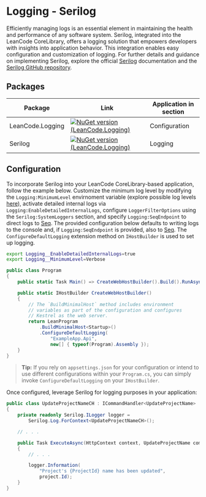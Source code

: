 # Logging - Serilog

Efficiently managing logs is an essential element in maintaining the health and performance of any software system. Serilog, integrated into the LeanCode CoreLibrary, offers a logging solution that empowers developers with insights into application behavior. This integration enables easy configuration and customization of logging. For further details and guidance on implementing Serilog, explore the official [Serilog](https://serilog.net/) documentation and the [Serilog GitHub repository](https://github.com/serilog/serilog).

## Packages

| Package | Link | Application in section |
| --- | ----------- | ----------- |
| LeanCode.Logging | [![NuGet version (LeanCode.Logging)](https://img.shields.io/nuget/vpre/LeanCode.SendGrid.svg?style=flat-square&logo=nuget)](https://www.nuget.org/packages/LeanCode.Logging/8.0.2260-preview/) | Configuration |
| Serilog | [![NuGet version (LeanCode.Logging)](https://img.shields.io/nuget/v/Serilog.svg?style=flat-square&logo=nuget)](https://www.nuget.org/packages/Serilog/3.1.1/) | Logging |

## Configuration

To incorporate Serilog into your LeanCode CoreLibrary-based application, follow the example below. Customize the minimum log level by modifying the `Logging:MinimumLevel` envirnoment variable (explore possible log levels [here](https://github.com/serilog/serilog/wiki/Configuration-Basics#minimum-level)), activate detailed internal logs via `Logging:EnableDetailedInternalLogs`, configure `LoggerFilterOptions` using the `Serilog:SystemLoggers` section, and specify `Logging:SeqEndpoint` to direct logs to [Seq]. The provided configuration below defaults to writing logs to the console and, if `Logging:SeqEndpoint` is provided, also to [Seq]. The `ConfigureDefaultLogging` extension method on `IHostBuilder` is used to set up logging.

```sh
export Logging__EnableDetailedInternalLogs=true
export Logging__MinimumLevel=Verbose
```

```csharp
public class Program
{
    public static Task Main() => CreateWebHostBuilder().Build().RunAsync();

    public static IHostBuilder CreateWebHostBuilder()
    {
        // The `BuildMinimalHost` method includes environment
        // variables as part of the configuration and configures
        // Kestrel as the web server.
        return LeanProgram
            .BuildMinimalHost<Startup>()
            .ConfigureDefaultLogging(
                "ExampleApp.Api",
                new[] { typeof(Program).Assembly });
    }
}
```

> **Tip:** If you rely on `appsettings.json` for your configuration or intend to use different configurations within your `Program.cs`, you can simply invoke `ConfigureDefaultLogging` on your `IHostBuilder`.

Once configured, leverage Serilog for logging purposes in your application:

```csharp
public class UpdateProjectNameCH : ICommandHandler<UpdateProjectName>
{
    private readonly Serilog.ILogger logger =
        Serilog.Log.ForContext<UpdateProjectNameCH>();

    // . . .

    public Task ExecuteAsync(HttpContext context, UpdateProjectName command)
    {
        // . . .

        logger.Information(
            "Project's {ProjectId} name has been updated",
            project.Id);
    }
}
```

[Seq]: https://datalust.co/seq
